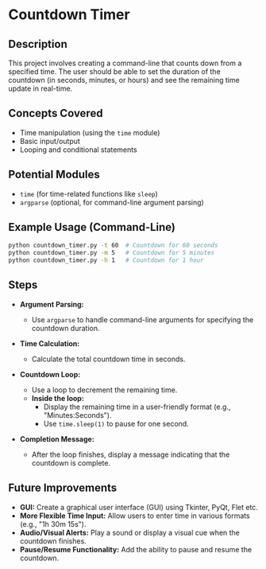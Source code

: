 # Countdown Timer

## Description

This project involves creating a command-line that counts down from a specified time. The user should be able to set the duration of the countdown (in seconds, minutes, or hours) and see the remaining time update in real-time.

## Concepts Covered

- Time manipulation (using the `time` module)
- Basic input/output
- Looping and conditional statements

## Potential Modules

- `time` (for time-related functions like `sleep`)
- `argparse` (optional, for command-line argument parsing)

## Example Usage (Command-Line)

```bash
python countdown_timer.py -t 60  # Countdown for 60 seconds
python countdown_timer.py -m 5   # Countdown for 5 minutes
python countdown_timer.py -h 1   # Countdown for 1 hour
```

## Steps

- **Argument Parsing:**

  - Use `argparse` to handle command-line arguments for specifying the countdown duration.

- **Time Calculation:**
  - Calculate the total countdown time in seconds.
- **Countdown Loop:**
  - Use a loop to decrement the remaining time.
  - **Inside the loop:**
    - Display the remaining time in a user-friendly format (e.g., "Minutes:Seconds").
    - Use `time.sleep(1)` to pause for one second.
- **Completion Message:**
  - After the loop finishes, display a message indicating that the countdown is complete.

## Future Improvements

- **GUI:** Create a graphical user interface (GUI) using Tkinter, PyQt, Flet etc.
- **More Flexible Time Input:** Allow users to enter time in various formats (e.g., "1h 30m 15s").
- **Audio/Visual Alerts:** Play a sound or display a visual cue when the countdown finishes.
- **Pause/Resume Functionality:** Add the ability to pause and resume the countdown.

